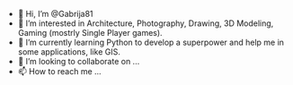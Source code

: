 - 👋 Hi, I’m @Gabrija81
- 👀 I’m interested in Architecture, Photography, Drawing, 3D Modeling, Gaming (mostrly Single Player games).
- 🌱 I’m currently learning Python to develop a superpower and help me in some applications, like GIS.
- 💞️ I’m looking to collaborate on ...
- 📫 How to reach me ...

<!---
Gabrija81/Gabrija81 is a ✨ special ✨ repository because its `README.md` (this file) appears on your GitHub profile.
You can click the Preview link to take a look at your changes.
--->
